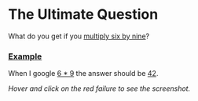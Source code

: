 # The Ultimate Question

What do you get if you [multiply six by nine](http://en.wikipedia.org/wiki/Phrases_from_The_Hitchhiker%27s_Guide_to_the_Galaxy#Answer_to_the_Ultimate_Question_of_Life.2C_the_Universe.2C_and_Everything_.2842.29)?

### [Example](- "Google Calculator c:status=ExpectedToFail")
When I google [6 * 9](- "searchFor(#TEXT)") the answer should be [42](- "?=getCalculatorResult()").

_Hover and click on the red failure to see the screenshot._
